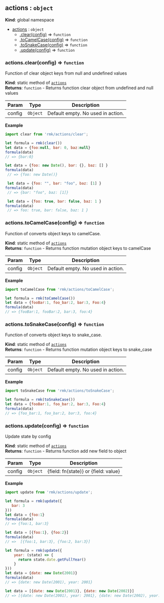 <a name="actions"></a>

## actions : <code>object</code>
**Kind**: global namespace  

* [actions](#actions) : <code>object</code>
    * [.clear(config)](#actions.clear) ⇒ <code>function</code>
    * [.toCamelCase(config)](#actions.toCamelCase) ⇒ <code>function</code>
    * [.toSnakeCase(config)](#actions.toSnakeCase) ⇒ <code>function</code>
    * [.update(config)](#actions.update) ⇒ <code>function</code>

<a name="actions.clear"></a>

### actions.clear(config) ⇒ <code>function</code>
Function of clear object keys from null and undefined values

**Kind**: static method of <code>[actions](#actions)</code>  
**Returns**: <code>function</code> - Returns function clear object from undefined and null values  

| Param | Type | Description |
| --- | --- | --- |
| config | <code>Object</code> | Default empty. No used in action. |

**Example**  
```js
import clear from 'rmk/actions/clear';

let formula = rmk(clear())
let data = {foo:null, bar: 0, baz:null}
formula(data)
// => {bar:0}

let data = {foo: new Date(), bar: {}, baz: [] }
formula(data)
 // => {foo: new Date()}

 let data = {foo: "", bar: "foo", baz: [1] }
formula(data)
 // => {bar: "foo", baz: [1]}

 let data = {foo: true, bar: false, baz: 1 }
formula(data)
 // => foo: true, bar: false, baz: 1 }
```
<a name="actions.toCamelCase"></a>

### actions.toCamelCase(config) ⇒ <code>function</code>
Function of converts object keys to camelCase.

**Kind**: static method of <code>[actions](#actions)</code>  
**Returns**: <code>function</code> - Returns function mutation object keys to camelCase  

| Param | Type | Description |
| --- | --- | --- |
| config | <code>Object</code> | Default empty. No used in action. |

**Example**  
```js
import toCamelCase from 'rmk/actions/toCamelCase';

let formula = rmk(toCamelCase())
let data = {fooBar:1, foo_bar:2, bar:3, Foo:4}
formula(data)
// => {fooBar:1, fooBar:2, bar:3, foo:4}
```
<a name="actions.toSnakeCase"></a>

### actions.toSnakeCase(config) ⇒ <code>function</code>
Function of converts object keys to snake_case.

**Kind**: static method of <code>[actions](#actions)</code>  
**Returns**: <code>function</code> - Returns function mutation object keys to snake_case  

| Param | Type | Description |
| --- | --- | --- |
| config | <code>Object</code> | Default empty. No used in action. |

**Example**  
```js
import toSnakeCase from 'rmk/actions/toSnakeCase';

let formula = rmk(toSnakeCase())
let data = {fooBar:1, foo_bar:2, bar:3, Foo:4}
formula(data)
// => {foo_bar:1, foo_bar:2, bar:3, foo:4}
```
<a name="actions.update"></a>

### actions.update(config) ⇒ <code>function</code>
Update state by config

**Kind**: static method of <code>[actions](#actions)</code>  
**Returns**: <code>function</code> - Returns function add new field to object  

| Param | Type | Description |
| --- | --- | --- |
| config | <code>Object</code> | {field: fn(state)} or {field: value} |

**Example**  
```js
import update from 'rmk/actions/update';

let formula = rmk(update({
   bar: 3
}))
let data = {foo:1}
formula(data)
// => {foo:1, bar:3}

let data = [{foo:1}, {foo:2}]
formula(data)
// =>  [{foo:1, bar:3}, {foo:2, bar:3}]

let formula = rmk(update({
    year: (state) => {
      return state.date.getFullYear()
    }
}))
let data = {date: new Date(2001)}
formula(data)
// => {date: new Date(2001), year: 2001}

let data = [{date: new Date(2001)}, {date: new Date(2002)}]
// => [{date: new Date(2001), year: 2001}, {date: new Date(2002), year: 2002}]
```
